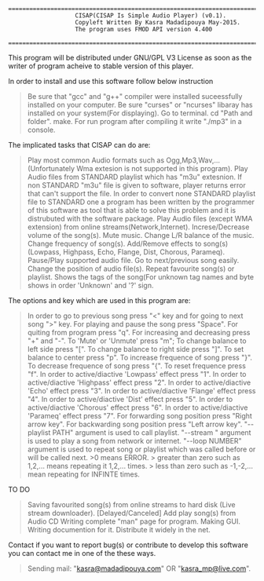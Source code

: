 
				========================================================================
					   CISAP(CISAP Is Simple Audio Player) (v0.1).
					   Copyleft Written By Kasra Madadipouya May-2015.
					   The program uses FMOD API version 4.400
				========================================================================

This program will be distributed under GNU/GPL V3 License as soon as the writer of program acheive to stable version of this player.


In order to install and use this software follow below instruction
> Be sure that "gcc" and "g++" compiler were installed suceessfully installed on your computer.
> Be sure "curses" or "ncurses" libaray has installed on your system(For displaying).
> Go to terminal.
> cd "Path and folder".
> make.
For run program after compiling it write "./mp3" in a console.

The implicated tasks  that CISAP can do are:
> Play most common Audio formats such as Ogg,Mp3,Wav,...(Unfortunately Wma <Microsoft Windows Meda Audio> extesion is not supported in this program).
> Play Audio files from STANDARD playlist which has "m3u" extesnion.
> If non STANDARD "m3u" file is given to software, player returns error that can't support the file. In order to convert none STANDARD playlist file to STANDARD one a program has been written by the programmer of this software as tool that is able to solve this problem and it is distrubuted with the software package.
> Play Audio files (except WMA extension) from online streams(Network,Internet).
> Increse/Decrease volume of the song(s).
> Mute music.
> Change L/R balance of the music.
> Change frequency of song(s).
> Add/Remove effects to song(s)(Lowpass, Highpass, Echo, Flange, Dist, Chorous, Parameq).
> Pause/Play supported audio file.
> Go to next/previous song easily.
> Change the position of audio file(s).
> Repeat favourite song(s) or playlist.
> Shows the tags of the song(For unknown tag names and byte shows in order 'Unknown' and '?' sign.

The options and key which are used in this program are:
> In order to go to previous song press "<" key and for going to next song ">" key.
> For playing and pause the song press "Space".
> For quiting from program press "q".
> For increasing and decreasing press "+" and "-".
> To 'Mute' or 'Unmute' press "m";
> To change balance to left side press "[".
> To change balance to right side press "]".
> To set balance to center press "p".
> To increase frequence of song press "}".
> To decrease frequence of song press "{".
> To reset frequence press "f".
> In order to active/diactive 'Lowpass' effect press "1".
> In order to active/diactive 'Highpass' effect press "2".
> In order to active/diactive 'Echo' effect press "3".
> In order to active/diactive 'Flange' effect press "4".
> In order to active/diactive 'Dist' effect press "5".
> In order to active/diactive 'Chorous' effect press "6".
> In order to active/diactive 'Parameq' effect press "7".
> For forwarding song position press "Right arrow key".
> For backwarding song position press "Left arrow key".
> "--playlist PATH" argument is used to call playlist.
> "--stream <url>" argument is used to play a song from network or internet.
> "--loop NUMBER" argument is used to repeat song or playlist which was called before or will be called next.
	>0 means ERROR.
	> greater than zero such as 1,2,... means repeating it 1,2,... times.
	> less than zero such as -1,-2,... mean repeating for INFINTE times.


TO DO
> Saving favourited song(s) from online streams to hard disk (Live stream downloader). [Delayed/Canceled]
> Add play song(s) from Audio CD
> Writing complete "man" page for program.
> Making GUI.
> Writing documention for it.
> Distribute it widely in the net.

Contact
if you want to report bug(s) or contribute to develop this software you can contact me in one of the these ways.
> Sending mail: "kasra@madadipouya.com" OR "kasra_mp@live.com".
